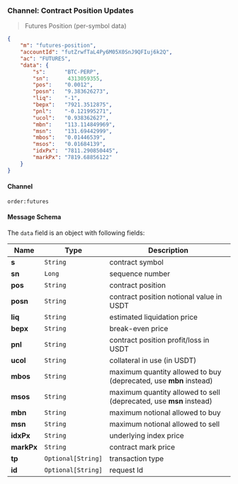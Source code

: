 ### Channel: Contract Position Updates

> Futures Position (per-symbol data)

```json
{
    "m": "futures-position",
    "accountId": "futZrwfTaL4Py6M05X0SnJ9QFIuj6k2Q",
    "ac": "FUTURES",
    "data": {
        "s":      "BTC-PERP",
        "sn":      4313059355,
        "pos":    "0.0012",
        "posn":   "9.383626273",
        "liq":    "-1",
        "bepx":   "7921.3512875",
        "pnl":    "-0.121995271",
        "ucol":   "0.938362627",
        "mbn":    "113.114849969",
        "msn":    "131.69442999",
        "mbos":   "0.01446539",
        "msos":   "0.01684139",
        "idxPx":  "7811.290850445",
        "markPx": "7819.68856122"
    }
}
```

#### Channel

`order:futures` 


#### Message Schema

The `data` field is an object with following fields: 

 Name      | Type      | Description
---------- | --------- | ----------------------------------------
**s**      | `String`  | contract symbol 
**sn**     | `Long`    | sequence number 
**pos**    | `String`  | contract position
**posn**   | `String`  | contract position notional value in USDT
**liq**    | `String`  | estimated liquidation price
**bepx**   | `String`  | break-even price
**pnl**    | `String`  | contract position profit/loss in USDT
**ucol**   | `String`  | collateral in use (in USDT)
**mbos**   | `String`  | maximum quantity allowed to buy (deprecated, use **mbn** instead)
**msos**   | `String`  | maximum quantity allowed to sell (deprecated, use **msn** instead)
**mbn**    | `String`  | maximum notional allowed to buy
**msn**    | `String`  | maximum notional allowed to sell
**idxPx**  | `String`  | underlying index price
**markPx** | `String`  | contract mark price
**tp**     | `Optional[String]` | transaction type 
**id**     | `Optional[String]` | request Id 

